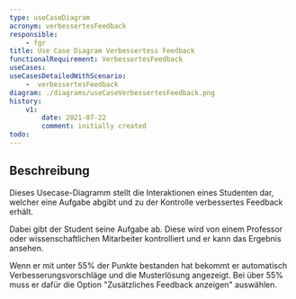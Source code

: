```yaml
---
type: useCaseDiagram
acronym: verbessertesFeedback
responsible: 
    - fgr
title: Use Case Diagram Verbessertess Feedback
functionalRequirement: VerbessertesFeedback
useCases:
useCasesDetailedWithScenario:
    -  verbessertesFeedback
diagram: ./diagrams/useCaseVerbessertesFeedback.png
history:
    v1:
        date: 2021-07-22
        comment: initially created        
todo: 
---
```


## Beschreibung

Dieses Usecase-Diagramm stellt die Interaktionen eines Studenten dar, welcher eine Aufgabe abgibt und zu der Kontrolle verbessertes Feedback erhält.

Dabei gibt der Student seine Aufgabe ab.
Diese wird von einem Professor oder wissenschaftlichen Mitarbeiter kontrolliert und er kann das Ergebnis ansehen.

Wenn er mit unter 55% der Punkte bestanden hat bekommt er automatisch Verbesserungsvorschläge und die Musterlösung angezeigt.
Bei über 55% muss er dafür die Option "Zusätzliches Feedback anzeigen" auswählen.



